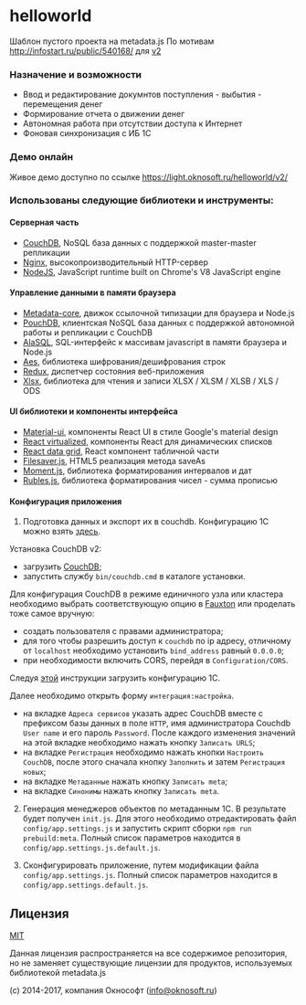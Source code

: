 # helloworld
Шаблон пустого проекта на metadata.js
По мотивам http://infostart.ru/public/540168/ для [v2](https://github.com/oknosoft/metadata.js/tree/develop/packages)

### Назначение и возможности
- Ввод и редактирование докумнтов поступления - выбытия - перемещения денег
- Формирование отчета о движении денег
- Автономная работа при отсутствии доступа к Интернет
- Фоновая синхронизация с ИБ 1С

### Демо онлайн
Живое демо доступно по ссылке https://light.oknosoft.ru/helloworld/v2/

### Использованы следующие библиотеки и инструменты:
#### Серверная часть
- [CouchDB](http://couchdb.apache.org/), NoSQL база данных с поддержкой master-master репликации
- [Nginx](http://nginx.org/ru/), высокопроизводительный HTTP-сервер
- [NodeJS](https://nodejs.org/en/), JavaScript runtime built on Chrome's V8 JavaScript engine

#### Управление данными в памяти браузера
- [Metadata-core](https://github.com/oknosoft/metadata.js/tree/develop/packages/metadata-core), движок ссылочной типизации для браузера и Node.js
- [PouchDB](https://pouchdb.com/), клиентская NoSQL база данных с поддержкой автономной работы и репликации с CouchDB
- [AlaSQL](https://github.com/agershun/alasql), SQL-интерфейс к массивам javascript в памяти браузера и Node.js
- [Aes](http://www.movable-type.co.uk/scripts/aes.html), библиотека шифрования/дешифрования строк
- [Redux](https://github.com/reactjs/redux), диспетчер состояния веб-приложения
- [Xlsx](https://github.com/SheetJS/js-xlsx), библиотека для чтения и записи XLSX / XLSM / XLSB / XLS / ODS

#### UI библиотеки и компоненты интерфейса
- [Material-ui](http://www.material-ui.com/), компоненты React UI в стиле Google's material design
- [React virtualized](https://github.com/bvaughn/react-virtualized), компоненты React для динамических списков
- [React data grid](https://github.com/adazzle/react-data-grid), React компонент табличной части
- [Filesaver.js](https://github.com/eligrey/FileSaver.js), HTML5 реализация метода saveAs
- [Moment.js](http://momentjs.com/), библиотека форматирования интервалов и дат
- [Rubles.js](http://meritt.github.io/rubles/), библиотека форматирования чисел - сумма прописью


#### Конфигурация приложения
1. Подготовка данных и экспорт их в couchdb. Конфигурацию 1С можно взять [здесь](https://github.com/oknosoft/metadata.js/tree/master/integration_1c).

Установка CouchDB v2:
- загрузить [CouchDB](http://couchdb.apache.org/#download);
- запустить службу `bin/couchdb.cmd` в каталоге установки.

Для конфигурация CouchDB в режиме единичного узла или кластера необходимо выбрать соответствующую опцию в [Fauxton](http://localhost:5984/_utils#setup) или проделать тоже самое вручную:
- создать пользователя с правами администратора;
- для того чтобы разрешить доступ к `couchdb` по ip адресу, отличному от `localhost` необходимо установить `bind_address` равный `0.0.0.0`;
- при необходимости включить CORS, перейдя в `Configuration/CORS`.

Следуя [этой](https://github.com/oknosoft/metadata.js/tree/master/integration_1c) инструкции загрузить конфигурацию 1С.

Далее необходимо открыть форму `интеграция:настройка`.
- на вкладке `Адреса сервисов` указать адрес CouchDB вместе с префиксом базы данных в поле `HTTP`, имя администратора Couchdb `User name` и его пароль `Password`. После каждого изменения значений на этой вкладке необходимо нажать кнопку `Записать URLS`;
- на вкладке `Регистрация` необходимо нажать кнопки `Настроить CouchDB`, после этого сначала кнопку `Заполнить` и затем `Регистрация новых`;
- на вкладке `Метаданные` нажать кнопку `Записать meta`;
- на вкладке `Синонимы` нажать кнопку `Записать meta`.

2. Генерация менеджеров объектов по метаданным 1C. В результате будет получен `init.js`.
Для этого необходимо отредактировать файл `config/app.settings.js` и запустить скрипт сборки `npm run prebuild:meta`.
Полный список параметров находится в `config/app.settings.js.default.js`.

3. Сконфигурировать приложение, путем модификации файла `config/app.settings.js`.
Полный список параметров находится в `config/app.settings.default.js`.

## Лицензия
[MIT](LICENSE)

Данная лицензия распространяется на все содержимое репозитория, но не заменяет существующие лицензии для продуктов, используемых библиотекой metadata.js

(c) 2014-2017, компания Окнософт (info@oknosoft.ru)
